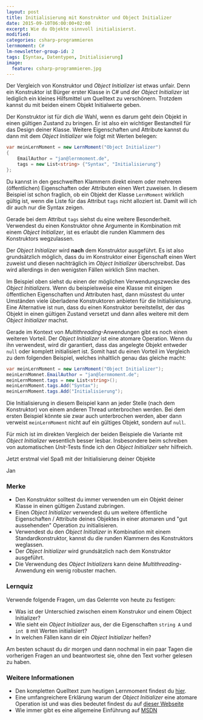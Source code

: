 ```yaml
---
layout: post
title: Initialisierung mit Konstruktor und Object Initializer
date: 2015-09-10T06:00:00+02:00
excerpt: Wie du Objekte sinnvoll initialisierst.
modified:
categories: csharp-programmieren
lernmoment: C#
lm-newsletter-group-id: 2
tags: [Syntax, Datentypen, Initialisierung]
image:
  feature: csharp-programmieren.jpg
---
```


Der Vergleich von Konstruktor und *Object Initializer* ist etwas unfair. Denn ein Konstruktor ist Bürger erster Klasse in C# und der *Object Initializer* ist lediglich ein kleines Hilfsmittel um Quelltext zu verschönern. Trotzdem kannst du mit beiden einem Objekt Initialwerte geben.

Der Konstruktor ist für dich *die* Wahl, wenn es darum geht dein Objekt in einen gültigen Zustand zu bringen. Er ist also ein wichtiger Bestandteil für das Design deiner Klasse. Weitere Eigenschaften und Attribute kannst du dann mit dem *Object Initializer* wie folgt mit Werten belegen:

```cs
var meinLernMoment = new LernMoment("Object Initializer")
{
	EmailAuthor = "jan@lernmoment.de",
	tags = new List<string> {"Syntax", "Initialisierung"}
};
```

Du kannst in den geschweiften Klammern direkt einem oder mehreren (öffentlichen) Eigenschaften oder Attributen einen Wert zuweisen. In diesem Beispiel ist schon fraglich, ob ein Objekt der Klasse `LernMoment` wirklich gültig ist, wenn die Liste für das Attribut `tags` nicht alloziert ist. Damit will ich dir auch nur die Syntax zeigen.

Gerade bei dem Attribut `tags` siehst du eine weitere Besonderheit. Verwendest du einen Konstruktor ohne Argumente in Kombination mit einem *Object Initializer*, ist es erlaubt die runden Klammern des Konstruktors wegzulassen.

Der *Object Initializer* wird **nach** dem Konstruktor ausgeführt. Es ist also grundsätzlich möglich, dass du im Konstruktor einer Eigenschaft einen Wert zuweist und diesen nachträglich im *Object Initializer* überschreibst. Das wird allerdings in den wenigsten Fällen wirklich Sinn machen.

Im Beispiel oben siehst du einen der möglichen Verwendungszwecke des *Object Initializers*. Wenn du beispielsweise eine Klasse mit einigen öffentlichen Eigenschaften und Attributen hast, dann müsstest du unter Umständen viele überladene Konstruktoren anbieten für die Initialisierung. Eine Alternative ist nun, dass du einen Konstruktor bereitstellst, der das Objekt in einen gültigen Zustand versetzt und dann alles weitere mit dem *Object Initializer* machst.

Gerade im Kontext von *Multithreading*-Anwendungen gibt es noch einen weiteren Vorteil. Der *Object Initializer* ist eine atomare Operation. Wenn du ihn verwendest, wird dir garantiert, dass das angelegte Objekt entweder `null` oder komplett initialisiert ist.  Somit hast du einen Vorteil im Vergleich zu dem folgenden Beispiel, welches inhaltlich genau das gleiche macht:

```cs
var meinLernMoment = new LernMoment("Object Initializer");
meinLernMomnet.EmailAuthor = "jan@lernmoment.de";
meinLernMoment.tags = new List<string>();
meinLernMoment.tags.Add("Syntax");
meinLernMoment.tags.Add("Initialisierung");
```

Die Initialisierung in diesem Beispiel kann an jeder Stelle (nach dem Konstruktor) von einem anderen Thread unterbrochen werden. Bei dem ersten Beispiel könnte sie zwar auch unterbrochen werden, aber dann verweist `meinLernMoment` nicht auf ein gültiges Objekt, sondern auf `null`. 

Für mich ist im direkten Vergleich der beiden Beispiele die Variante mit *Object Initializer* wesentlich besser lesbar. Insbesondere beim schreiben von automatischen *Unit*-Tests finde ich den *Object Initializer* sehr hilfreich.

Jetzt erstmal viel Spaß mit der Initialisierung deiner Objekte

Jan


### Merke

-	Den Konstruktor solltest du immer verwenden um ein Objekt deiner Klasse in einen gültigen Zustand zubringen.
-	Einen *Object Initializer* verwendest du um weitere öffentliche Eigenschaften / Attribute deines Objektes in einer atomaren und "gut aussehenden" Operation zu initialisieren.
-	Verwendest du den *Object Initializer* in Kombination mit einem Standardkonstruktor, kannst du die runden Klammern des Konstruktors weglassen.
-	Der *Object Initializer* wird grundsätzlich nach dem Konstruktor ausgeführt.
-	Die Verwendung des *Object Initializers* kann deine *Multithreading*-Anwendung ein wenig robuster machen.

### Lernquiz 

Verwende folgende Fragen, um das Gelernte von heute zu festigen:

-	Was ist der Unterschied zwischen einem Konstrukor und einem Object Initializer?
-	Wie sieht ein *Object Initializer* aus, der die Eigenschaften `string A` und `int B` mit Werten initialisiert?
-	In welchen Fällen kann dir ein *Object Initializer* helfen?

Am besten schaust du dir morgen und dann nochmal in ein paar Tagen die vorherigen Fragen an und beantwortest sie, ohne den Text vorher gelesen zu haben.

### Weitere Informationen

-	Den kompletten Quelltext zum heutigen Lernmoment findest du [hier](https://github.com/LernMoment/csharp/tree/master/ObjektInitialisierung).
-	Eine umfangreichere Erklärung warum der *Object Initializer* eine atomare Operation ist und was dies bedeutet findest du auf [dieser Webseite](http://community.bartdesmet.net/blogs/bart/archive/2007/11/22/c-3-0-object-initializers-revisited.aspx)
-	Wie immer gibt es eine allgemeine Einführung auf [MSDN](https://msdn.microsoft.com/de-de/library/bb384062.aspx)
